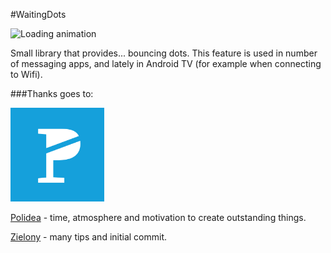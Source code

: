 #WaitingDots

![Loading animation](https://raw.githubusercontent.com/tajchert/WaitingDots/master/images/dotsLoadingAnimation.gif)

Small library that provides... bouncing dots. This feature is used in number of messaging apps, and lately in Android TV (for example when connecting to Wifi).



###Thanks goes to:

<img src="images/polideaLogo.jpg" width="150" height="150"/>

[Polidea](https://www.polidea.com/) - time, atmosphere and motivation to create outstanding things.

[Zielony](https://github.com/ZieIony) - many tips and initial commit.
